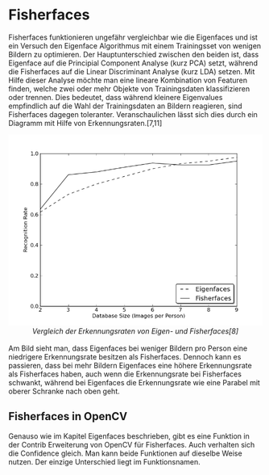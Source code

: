 # Fisherfaces
Fisherfaces funktionieren ungefähr vergleichbar wie die Eigenfaces und ist ein Versuch den Eigenface Algorithmus mit einem Trainingsset von wenigen Bildern zu optimieren. Der Hauptunterschied zwischen den beiden ist, dass Eigenface auf die Principial Component Analyse (kurz PCA) setzt, während die Fisherfaces auf die Linear Discriminant Analyse (kurz LDA) setzen. Mit Hilfe dieser Analyse möchte man eine lineare Kombination von Featuren finden, welche zwei oder mehr Objekte von Trainingsdaten klassifizieren oder trennen. Dies bedeutet, dass während kleinere Eigenvalues empfindlich auf die Wahl der Trainingsdaten an Bildern reagieren, sind Fisherfaces dagegen toleranter. Veranschaulichen lässt sich dies durch ein Diagramm mit Hilfe von Erkennungsraten.[7,11]
<br><center><img src="../../assets/eigenvsfisher.png"><br>
*Vergleich der Erkennungsraten von Eigen- und Fisherfaces[8]*</center><br>
Am Bild sieht man, dass Eigenfaces bei weniger Bildern pro Person eine niedrigere Erkennungsrate besitzen als Fisherfaces. Dennoch kann es passieren, dass bei mehr Bildern Eigenfaces eine höhere Erkennungsrate als Fisherfaces haben, auch wenn die Erkennungsrate bei Fisherfaces schwankt, während bei Eigenfaces die Erkennungsrate wie eine Parabel mit oberer Schranke nach oben geht.
## Fisherfaces in OpenCV
Genauso wie im Kapitel Eigenfaces beschrieben, gibt es eine Funktion in der Contrib Erweiterung von OpenCV für Fisherfaces. Auch verhalten sich die Confidence gleich. Man kann beide Funktionen auf dieselbe Weise nutzen. Der einzige Unterschied liegt im Funktionsnamen.
